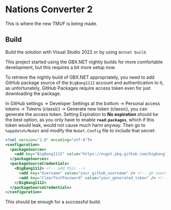 # Nations Converter 2

This is where the new TMUF is being made.

## Build

Build the solution with Visual Studio 2022 or by using `dotnet build`.

This project started using the GBX.NET nightly builds for more comfortable development, but this requires a bit more setup now.

To retrieve the nightly build of GBX.NET appropriately, you need to add GitHub package source of the `BigBang1112` account and authentication to it, as unfortunately, GitHub Packages require access token even for just downloading the package.

In GitHub settings -> Developer Settings at the bottom -> Personal access tokens -> Tokens (classic) -> Generate new token (classic), you can generate the access token. Setting Expiration to **No expiration** should be the best option, as you only have to enable **`read:packages`**, which if this token would leak, would not cause much harm anyway. Then go to `%appdata%/NuGet` and modify the `NuGet.Config` file to include that secret:
```xml
<?xml version="1.0" encoding="utf-8"?>
<configuration>
  <packageSources>
    <add key="BigBang1112" value="https://nuget.pkg.github.com/bigbang1112/index.json" /> <!-- add this -->
  </packageSources>
  <packageSourceCredentials>
    <BigBang1112> <!-- add this -->
      <add key="Username" value="your_github_username" /> <!-- gh username -->
      <add key="ClearTextPassword" value="your_generated_token" /> <!-- that generated token -->
    </BigBang1112>
  </packageSourceCredentials>
</configuration>
```

This should be enough for a successful build.
